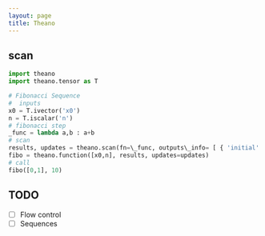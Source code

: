 ```yaml
---
layout: page
title: Theano
---
```


## scan

```python
import theano
import theano.tensor as T

# Fibonacci Sequence
#  inputs
x0 = T.ivector('x0')
n = T.iscalar('n')
# fibonacci step
_func = lambda a,b : a+b
# scan
results, updates = theano.scan(fn=\_func, outputs\_info= [ { 'initial' : x0, 'taps' : [-2,-1] } ], n_steps = n)
fibo = theano.function([x0,n], results, updates=updates)
# call
fibo([0,1], 10)

```

## TODO

- [ ] Flow control
- [ ] Sequences
